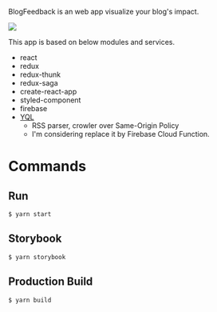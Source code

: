 BlogFeedback is an web app visualize your blog's impact. 

<img src="https://user-images.githubusercontent.com/113420/48974171-d4738780-f093-11e8-9ec0-061c1707adba.gif">

This app is based on below modules and services.
- react
- redux
- redux-thunk
- redux-saga
- create-react-app
- styled-component
- firebase
- [YQL](https://developer.yahoo.com/yql/)
  - RSS parser, crowler over Same-Origin Policy
  - I'm considering replace it by Firebase Cloud Function.

# Commands
## Run
```
$ yarn start
```

## Storybook
```
$ yarn storybook
```

## Production Build
```
$ yarn build
```


